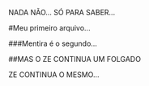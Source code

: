 NADA NÃO... SÓ PARA SABER...

#Meu primeiro arquivo...

###Mentira é o segundo...

##MAS O ZE CONTINUA UM FOLGADO

ZE CONTINUA O MESMO...